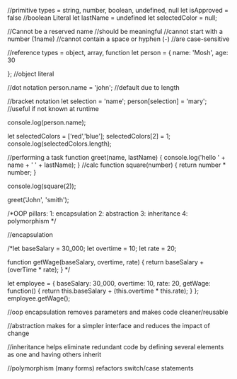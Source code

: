 //primitive types = string, number, boolean, undefined, null
let isApproved = false //boolean Literal 
let lastName = undefined
let selectedColor = null;



//Cannot be a reserved name
//should be meaningful
//cannot start with a number (1name)
//cannot contain a space or hyphen (-)
//are case-sensitive



//reference types = object, array, function 
let person = {
    name: 'Mosh', 
    age: 30
    
}; //object literal

//dot notation 
person.name = 'john'; //default due to length

//bracket notation
let selection = 'name';
person[selection] = 'mary'; //useful if not known at runtime

console.log(person.name);

let selectedColors = ['red','blue'];
selectedColors[2] = 1;
console.log(selectedColors.length);

//performing a task
function greet(name, lastName) {
    console.log('hello ' + name + ' ' + lastName);
}
//calc
function square(number) {
    return number * number; 
}

console.log(square(2));

greet('John', 'smith');

/*OOP pillars:
1: encapsulation 
2: abstraction 
3: inheritance
4: polymorphism
*/

//encapsulation 

/*let baseSalary = 30_000;
let overtime = 10;
let rate = 20; 

function getWage(baseSalary, overtime, rate) {
    return baseSalary + (overTime * rate);
} */

let employee = {
    baseSalary: 30_000,
    overtime: 10, 
    rate: 20,
    getWage: function() {
        return this.baseSalary + (this.overtime * this.rate);
    }
};
employee.getWage();

//oop encapsulation removes parameters and makes code cleaner/reusable

//abstraction makes for a simpler interface and reduces the impact of change

//inheritance helps eliminate redundant code by defining several elements as one and having others inherit

//polymorphism (many forms) refactors switch/case statements 